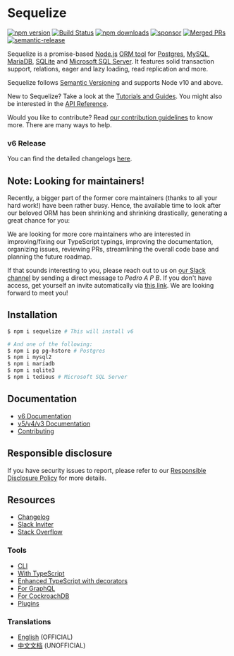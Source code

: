 # Sequelize

[![npm version](https://badgen.net/npm/v/sequelize)](https://www.npmjs.com/package/sequelize)
[![Build Status](https://github.com/sequelize/sequelize/workflows/CI/badge.svg)](https://github.com/sequelize/sequelize/actions?query=workflow%3ACI)
[![npm downloads](https://badgen.net/npm/dm/sequelize)](https://www.npmjs.com/package/sequelize)
[![sponsor](https://img.shields.io/opencollective/all/sequelize?label=sponsors)](https://opencollective.com/sequelize)
[![Merged PRs](https://badgen.net/github/merged-prs/sequelize/sequelize)](https://github.com/sequelize/sequelize)
[![semantic-release](https://img.shields.io/badge/%20%20%F0%9F%93%A6%F0%9F%9A%80-semantic--release-e10079.svg)](https://github.com/semantic-release/semantic-release)

<!-- [![codecov](https://badgen.net/codecov/c/github/sequelize/sequelize/main?icon=codecov)](https://codecov.io/gh/sequelize/sequelize) -->

Sequelize is a promise-based [Node.js](https://nodejs.org/en/about/) [ORM tool](https://en.wikipedia.org/wiki/Object-relational_mapping) for [Postgres](https://en.wikipedia.org/wiki/PostgreSQL), [MySQL](https://en.wikipedia.org/wiki/MySQL), [MariaDB](https://en.wikipedia.org/wiki/MariaDB), [SQLite](https://en.wikipedia.org/wiki/SQLite) and [Microsoft SQL Server](https://en.wikipedia.org/wiki/Microsoft_SQL_Server). It features solid transaction support, relations, eager and lazy loading, read replication and more.

Sequelize follows [Semantic Versioning](http://semver.org) and supports Node v10 and above.

New to Sequelize? Take a look at the [Tutorials and Guides](https://sequelize.org/master). You might also be interested in the [API Reference](https://sequelize.org/master/identifiers).

Would you like to contribute? Read [our contribution guidelines](https://github.com/sequelize/sequelize/blob/main/CONTRIBUTING.md) to know more. There are many ways to help.

### v6 Release

You can find the detailed changelogs [here](https://github.com/sequelize/sequelize/blob/main/docs/manual/other-topics/upgrade-to-v6.md).

## Note: Looking for maintainers!

Recently, a bigger part of the former core maintainers (thanks to all your hard work!) have been rather busy. Hence, the available time to look after our beloved ORM has been shrinking and shrinking drastically, generating a great chance for you:

We are looking for more core maintainers who are interested in improving/fixing our TypeScript typings, improving the documentation, organizing issues, reviewing PRs, streamlining the overall code base and planning the future roadmap.

If that sounds interesting to you, please reach out to us on [our Slack channel](https://sequelize.slack.com/) by sending a direct message to _Pedro A P B_. If you don't have access, get yourself an invite automatically via [this link](http://sequelize-slack.herokuapp.com/). We are looking forward to meet you!

## Installation

```sh
$ npm i sequelize # This will install v6

# And one of the following:
$ npm i pg pg-hstore # Postgres
$ npm i mysql2
$ npm i mariadb
$ npm i sqlite3
$ npm i tedious # Microsoft SQL Server
```

## Documentation

- [v6 Documentation](https://sequelize.org/master)
- [v5/v4/v3 Documentation](https://sequelize.org)
- [Contributing](https://github.com/sequelize/sequelize/blob/main/CONTRIBUTING.md)

## Responsible disclosure

If you have security issues to report, please refer to our [Responsible Disclosure Policy](https://github.com/sequelize/sequelize/blob/main/SECURITY.md) for more details.

## Resources

- [Changelog](https://github.com/sequelize/sequelize/releases)
- [Slack Inviter](http://sequelize-slack.herokuapp.com/)
- [Stack Overflow](https://stackoverflow.com/questions/tagged/sequelize.js)

### Tools

- [CLI](https://github.com/sequelize/cli)
- [With TypeScript](https://sequelize.org/master/manual/typescript.html)
- [Enhanced TypeScript with decorators](https://github.com/RobinBuschmann/sequelize-typescript)
- [For GraphQL](https://github.com/mickhansen/graphql-sequelize)
- [For CockroachDB](https://github.com/cockroachdb/sequelize-cockroachdb)
- [Plugins](https://sequelize.org/master/manual/resources.html)

### Translations

- [English](https://sequelize.org/master) (OFFICIAL)
- [中文文档](https://github.com/demopark/sequelize-docs-Zh-CN) (UNOFFICIAL)
